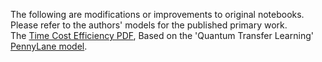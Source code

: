 The following are modifications or improvements to original notebooks. Please refer to the authors' models for the published primary work. <br>
The [Time Cost Efficiency PDF](https://www.chemicalqdevice.com/time-cost-efficiency-resnet-quantum-tl-tl-models), Based on the 'Quantum Transfer Learning' [PennyLane model](https://pennylane.ai/qml/demos/tutorial_quantum_transfer_learning).
